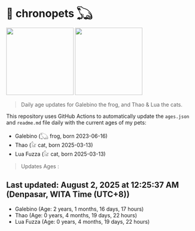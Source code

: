 # 🐾 chronopets 𓆏
<img src="https://github.com/user-attachments/assets/802b3632-7c4b-4232-a3a0-8b1d8fa6f04d" widht=180 height=180 >
<img src="https://github.com/user-attachments/assets/16687005-7ebb-4607-be57-0c8e528fed06" widht=180 height=180 >

> Daily age updates for Galebino the frog, and Thao & Lua the cats.

This repository uses GitHub Actions to automatically update the `ages.json` and `readme.md` file daily with the current ages of my pets: <br>
- Galebino (𓆏 frog, born 2023-06-16)
- Thao (𓃠 cat, born 2025-03-13)
- Lua Fuzza (𓃠 cat, born 2025-03-13)

> Updates Ages :

## Last updated: August 2, 2025 at 12:25:37 AM (Denpasar, WITA Time (UTC+8))

- Galebino (Age: 2 years, 1 months, 16 days, 17 hours)
- Thao (Age: 0 years, 4 months, 19 days, 22 hours)
- Lua Fuzza (Age: 0 years, 4 months, 19 days, 22 hours)

